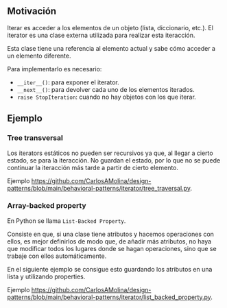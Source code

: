 ## Motivación

Iterar es acceder a los elementos de un objeto (lista, diccionario, etc.). El iterator es una clase externa utilizada para realizar esta iteracción.

Esta clase tiene una referencia al elemento actual y sabe cómo acceder a un elemento diferente.

Para implementarlo es necesario:

- `__iter__()`: para exponer el iterator.
- `__next__()`: para devolver cada uno de los elementos iterados.
- `raise StopIteration`: cuando no hay objetos con los que iterar.

## Ejemplo

### Tree transversal

Los iterators estáticos no pueden ser recursivos ya que, al llegar a cierto estado, se para la iteracción. No guardan el estado, por lo que no se puede continuar la iteracción más tarde a partir de cierto elemento.

Ejemplo <https://github.com/CarlosAMolina/design-patterns/blob/main/behavioral-patterns/iterator/tree_traversal.py>.

### Array-backed property

En Python se llama `List-Backed Property`.

Consiste en que, si una clase tiene atributos y hacemos operaciones con ellos, es mejor definirlos de modo que, de añadir más atributos, no haya que modificar todos los lugares donde se hagan operaciones, sino que se trabaje con ellos automáticamente.

En el siguiente ejemplo se consigue esto guardando los atributos en una lista y utilizando properties.

Ejemplo <https://github.com/CarlosAMolina/design-patterns/blob/main/behavioral-patterns/iterator/list_backed_property.py>.
